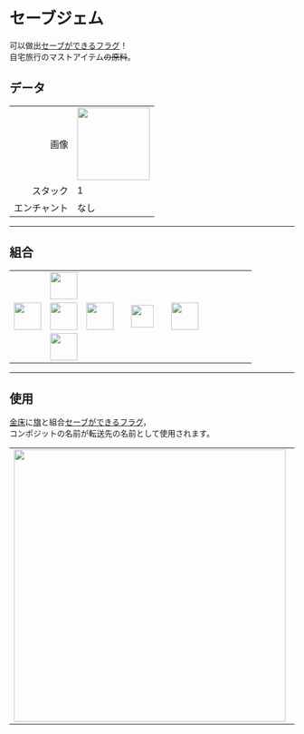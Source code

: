 # セーブジェム
可以做出[セーブができるフラグ](record_point_banner.md)！  
自宅旅行のマストアイテム~~の原料~~。

## データ
<table>
    <tr><td align="end">画像</td><td><img src="https://i.imgur.com/5IDgby3.png" width="128"/></td></tr>
    <tr><td align="end">スタック</td><td>1</td></tr>
    <tr><td align="end">エンチャント</td><td>なし</td></tr>
</table>

---

## 組合
<table>
    <tr><td></td><td><img src="https://i.imgur.com/wkLqvqi.png" width="48"/></td><td></td><td colspan="3"></td></tr>
    <tr><td><img src="https://i.imgur.com/wkLqvqi.png" width="48"/></td><td><img src="https://i.imgur.com/fWIUn4F.png" width="48"/></td><td><img src="https://i.imgur.com/wkLqvqi.png" width="48"/></td><td width="70" align="center"><img src="https://i.imgur.com/VE0KqIE.png" width="40"/></td><td><img src="https://i.imgur.com/5IDgby3.png" width="48"/></td><td width="70"></td></tr>
    <tr><td></td><td><img src="https://i.imgur.com/wkLqvqi.png" width="48"/></td><td></td><td colspan="3"></td></tr>
</table>

---

## 使用
[金床](https://minecraft.fandom.com/ja/wiki/金床)に[旗](https://minecraft.fandom.com/ja/wiki/旗)と組合[セーブができるフラグ](record_point_banner.md)，  
コンポジットの名前が転送先の名前として使用されます。

<table>
    <tr><td><img src="https://i.imgur.com/Xq6yCL5.png" width="480"/></td><td><img src="https://i.imgur.com/YE5JOw8.png" width="480"/></td></tr>
</table>
